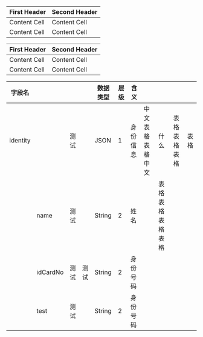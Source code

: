 First Header  | Second Header
------------- | -------------
Content Cell  | Content Cell
Content Cell  | Content Cell


| First Header  | Second Header |
| ------------- | ------------- |
| Content Cell  | Content Cell  |
| Content Cell  | Content Cell  |

|  字段名   |          |         |         | 数据类型 | 层级 |  含义    |                  |                  |              |      |
| ----------| -------- | ------- | ------- | -------- | ---- | -------- | ---------------  | ---------------- | ------------ | ---- |
| identity  |          |  测试   |         | JSON     | 1    | 身份信息 | 中文表格表格中文 | 什么             | 表格表格表格 | 表格 |
|           | name     |  测试   |         | String   | 2    | 姓名     |                  | 表格表格表格表格 |              |      |
|           | idCardNo |  测试   | 测试    | String   | 2    | 身份号码 |                  |                  |              |      |
|           | test     |  测试   |         | String   | 2    | 身份号码 |                  |                  |              |      |
